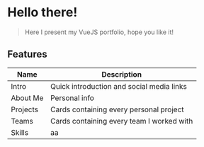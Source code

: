 # Hello there!
> Here I present my VueJS portfolio, hope you like it!

## Features
| Name | Description |
| - | - |
| Intro | Quick introduction and social media links |
| About Me | Personal info |
| Projects | Cards containing every personal project |
| Teams | Cards containing every team I worked with |
| Skills | aa |



